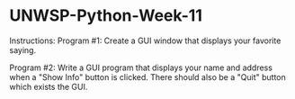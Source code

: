 # UNWSP-Python-Week-11

Instructions: Program #1: Create a GUI window that displays your favorite
saying.

Program #2: Write a GUI program that displays your name and address when a
"Show Info" button is clicked. There should also be a "Quit" button which
exists the GUI.
